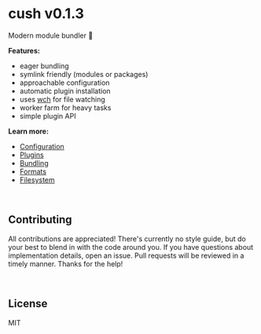 # cush v0.1.3

Modern module bundler 🎁

**Features:**
- eager bundling
- symlink friendly (modules or packages)
- approachable configuration
- automatic plugin installation
- uses [wch][wch] for file watching
- worker farm for heavy tasks
- simple plugin API

[wch]: https://github.com/aleclarson/wch

**Learn more:**
- [Configuration](./docs/config.md)
- [Plugins](./docs/plugin.md)
- [Bundling](./docs/bundling.md)
- [Formats](./docs/format.md)
- [Filesystem](./docs/fs.md)

&nbsp;

## Contributing

All contributions are appreciated! There's currently no style guide, but do your best to blend in with the code around you. If you have questions about implementation details, open an issue. Pull requests will be reviewed in a timely manner. Thanks for the help!

&nbsp;

## License

MIT
